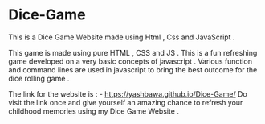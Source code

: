 # Dice-Game
This is a Dice Game Website made using Html , Css and JavaScript . 

This game is made using pure HTML , CSS and JS . This is a fun refreshing game developed on a very basic concepts of javascript . Various function and command lines 
are used in javascript to bring the best outcome for the dice rolling game . 

The link for the website is : - 
https://yashbawa.github.io/Dice-Game/
Do visit the link once and give yourself an amazing chance to refresh your childhood memories using my Dice Game Website . 

